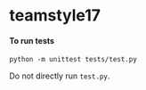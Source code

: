 # teamstyle17

#### To run tests
```shell
python -m unittest tests/test.py
```
Do not directly run `test.py`.